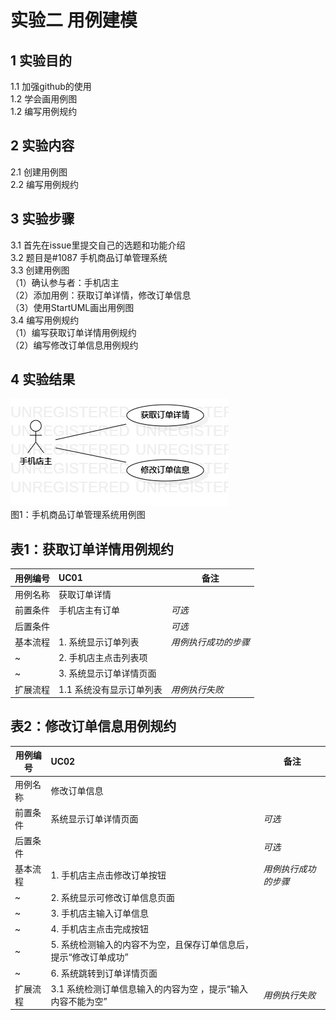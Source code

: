 # 实验二 用例建模

## 1 实验目的
1.1 加强github的使用   
1.2 学会画用例图  
1.2 编写用例规约   
## 2 实验内容   
2.1 创建用例图  
2.2 编写用例规约
## 3 实验步骤
3.1  首先在issue里提交自己的选题和功能介绍  
3.2  题目是#1087 手机商品订单管理系统    
3.3  创建用例图      
（1）确认参与者：手机店主  
（2）添加用例：获取订单详情，修改订单信息       
（3）使用StartUML画出用例图       
3.4 编写用例规约   
（1）编写获取订单详情用例规约    
（2）编写修改订单信息用例规约    
## 4 实验结果  
![第一张用例图](./UseCaseDiagram1.jpg)  
 图1：手机商品订单管理系统用例图     

## 表1：获取订单详情用例规约  

用例编号  | UC01 | 备注  
-|:-|-  
用例名称  | 获取订单详情  |   
前置条件  |   手机店主有订单   | *可选*   
后置条件  |      | *可选*   
基本流程  | 1. 系统显示订单列表  |*用例执行成功的步骤*   
~| 2. 手机店主点击列表项  | 
~| 3. 系统显示订单详情页面  |
扩展流程  | 1.1 系统没有显示订单列表|*用例执行失败*    

## 表2：修改订单信息用例规约  

用例编号  | UC02 | 备注  
-|:-|-  
用例名称  |修改订单信息 |   
前置条件  |  系统显示订单详情页面    | *可选*   
后置条件  |      | *可选*   
基本流程  |1. 手机店主点击修改订单按钮 |*用例执行成功的步骤*    
~| 2. 系统显示可修改订单信息页面 |
~| 3. 手机店主输入订单信息 |
~|4. 手机店主点击完成按钮|
~| 5. 系统检测输入的内容不为空，且保存订单信息后，提示“修改订单成功”  |
~| 6.  系统跳转到订单详情页面  |  
扩展流程  | 3.1  系统检测订单信息输入的内容为空 ，提示“输入内容不能为空”|*用例执行失败*   
